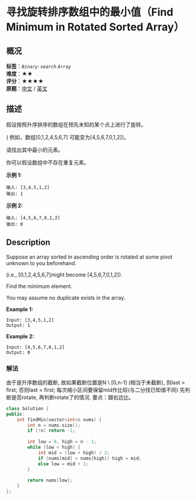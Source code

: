 # 寻找旋转排序数组中的最小值（Find Minimum in Rotated Sorted Array）
## 概况
**标签**：*`Binary-search`*  *`Array`*<br>
**难度**：★★<br>
**评分**：★★★★<br>
**原题**：[中文](https://leetcode-cn.com/problems/find-minimum-in-rotated-sorted-array) / [英文](https://leetcode.com/problems/find-minimum-in-rotated-sorted-array)
## 描述
假设按照升序排序的数组在预先未知的某个点上进行了旋转。

( 例如，数组[0,1,2,4,5,6,7]  可能变为[4,5,6,7,0,1,2])。

请找出其中最小的元素。

你可以假设数组中不存在重复元素。

**示例 1:**
```
输入: [3,4,5,1,2]
输出: 1
```

**示例 2:**
```
输入: [4,5,6,7,0,1,2]
输出: 0
```

## Description
Suppose an array sorted in ascending order is rotated at some pivot unknown to you beforehand.

(i.e., [0,1,2,4,5,6,7]might become [4,5,6,7,0,1,2]).

Find the minimum element.

You may assume no duplicate exists in the array.

**Example 1:**
```
Input: [3,4,5,1,2] 
Output: 1
```

**Example 2:**
```
Input: [4,5,6,7,0,1,2]
Output: 0
```

### 解法
由于是升序数组的截断, 故如果截断位置是N \ [0,n-1] (相当于未截断), 则last > first; 否则last < first;
每次缩小区间要保留mid作比较(与二分找已知值不同)
先判断是否rotate, 再判断rotate了的情况.
要点：跟右边比。    
```c++
class Solution {
public:
    int findMin(vector<int>& nums) {
        int n = nums.size();
        if (!n) return -1;
        
        int low = 0, high = n - 1;
        while (low < high) {
            int mid = (low + high) / 2;
            if (nums[mid] < nums[high]) high = mid;
            else low = mid + 1;
        }
        
        return nums[low];
    }
};
```
